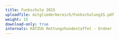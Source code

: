 ```yaml
---
title: Funkschule 2015
uploadfile: mitgliederbereich/Funkschulung15.pdf
weight: 15
download-only: true
internals: KATZUG Rettungshundestaffel - Ordner
---
```

